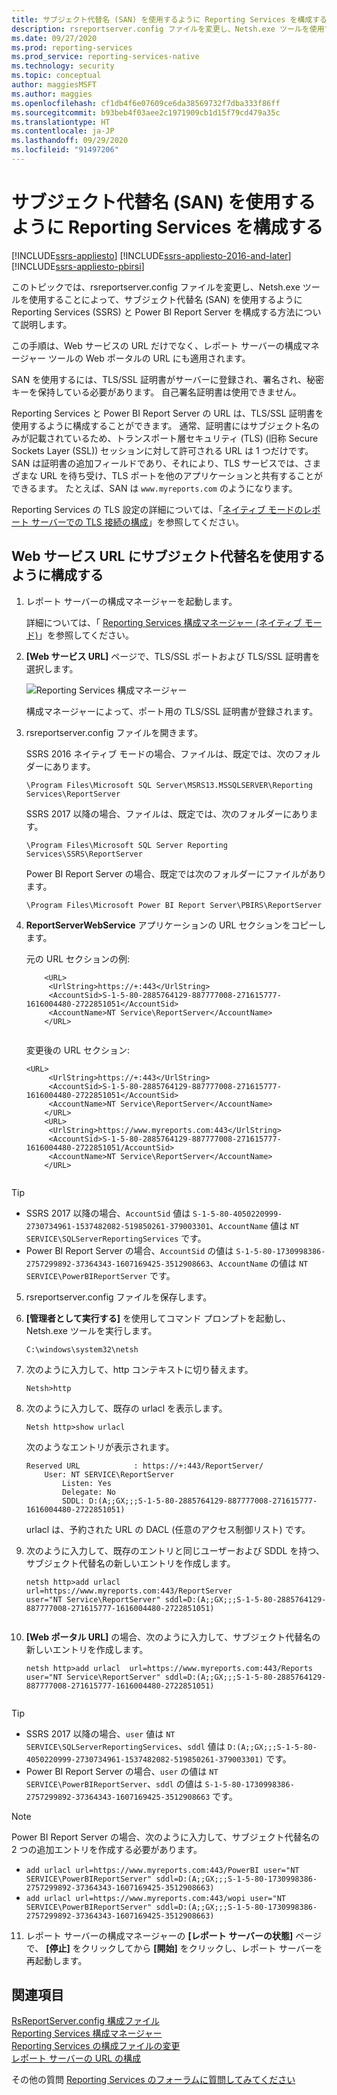 ```yaml
---
title: サブジェクト代替名 (SAN) を使用するように Reporting Services を構成する | Microsoft Docs
description: rsreportserver.config ファイルを変更し、Netsh.exe ツールを使用することで、SAN を使用するように SQL Server Reporting Services と Power BI Report Server を構成する方法について説明します。
ms.date: 09/27/2020
ms.prod: reporting-services
ms.prod_service: reporting-services-native
ms.technology: security
ms.topic: conceptual
author: maggiesMSFT
ms.author: maggies
ms.openlocfilehash: cf1db4f6e07609ce6da38569732f7dba333f86ff
ms.sourcegitcommit: b93beb4f03aee2c1971909cb1d15f79cd479a35c
ms.translationtype: HT
ms.contentlocale: ja-JP
ms.lasthandoff: 09/29/2020
ms.locfileid: "91497206"
---
```

# <a name="configure-reporting-services-to-use-a-subject-alternative-name-san"></a>サブジェクト代替名 (SAN) を使用するように Reporting Services を構成する

[!INCLUDE[ssrs-appliesto](../../includes/ssrs-appliesto.md)] [!INCLUDE[ssrs-appliesto-2016-and-later](../../includes/ssrs-appliesto-2016-and-later.md)] [!INCLUDE[ssrs-appliesto-pbirsi](../../includes/ssrs-appliesto-pbirs.md)]

このトピックでは、rsreportserver.config ファイルを変更し、Netsh.exe ツールを使用することによって、サブジェクト代替名 (SAN) を使用するように Reporting Services (SSRS) と Power BI Report Server を構成する方法について説明します。

この手順は、Web サービスの URL だけでなく、レポート サーバーの構成マネージャー ツールの Web ポータルの URL にも適用されます。

SAN を使用するには、TLS/SSL 証明書がサーバーに登録され、署名され、秘密キーを保持している必要があります。 自己署名証明書は使用できません。

Reporting Services と Power BI Report Server の URL は、TLS/SSL 証明書を使用するように構成することができます。 通常、証明書にはサブジェクト名のみが記載されているため、トランスポート層セキュリティ (TLS) (旧称 Secure Sockets Layer (SSL)) セッションに対して許可される URL は 1 つだけです。 SAN は証明書の追加フィールドであり、それにより、TLS サービスでは、さまざまな URL を待ち受け、TLS ポートを他のアプリケーションと共有することができるます。 たとえば、SAN は `www.myreports.com` のようになります。

Reporting Services の TLS 設定の詳細については、「[ネイティブ モードのレポート サーバーでの TLS 接続の構成](../../reporting-services/security/configure-ssl-connections-on-a-native-mode-report-server.md)」を参照してください。  
  
## <a name="configure-to-use-a-subject-alternative-name-for-web-service-url"></a>Web サービス URL にサブジェクト代替名を使用するように構成する
  
1.  レポート サーバーの構成マネージャーを起動します。  
  
     詳細については、「 [Reporting Services 構成マネージャー &#40;ネイティブ モード&#41;](../../reporting-services/install-windows/reporting-services-configuration-manager-native-mode.md)」を参照してください。  
  
2.  **[Web サービス URL]** ページで、TLS/SSL ポートおよび TLS/SSL 証明書を選択します。  
  
     ![Reporting Services 構成マネージャー](../../reporting-services/report-server-sharepoint/media/reportingservices-configurationmanager.png "Reporting Services 構成マネージャー")  
  
     構成マネージャーによって、ポート用の TLS/SSL 証明書が登録されます。  
  
3.  rsreportserver.config ファイルを開きます。  
  
     SSRS 2016 ネイティブ モードの場合、ファイルは、既定では、次のフォルダーにあります。  
  
    ```  
    \Program Files\Microsoft SQL Server\MSRS13.MSSQLSERVER\Reporting Services\ReportServer  
    ```  
  
     SSRS 2017 以降の場合、ファイルは、既定では、次のフォルダーにあります。  
  
    ```  
    \Program Files\Microsoft SQL Server Reporting Services\SSRS\ReportServer  
    ```  
    
     Power BI Report Server の場合、既定では次のフォルダーにファイルがあります。  
  
    ```  
    \Program Files\Microsoft Power BI Report Server\PBIRS\ReportServer  
    ```  
  
4.  **ReportServerWebService** アプリケーションの URL セクションをコピーします。
  
     元の URL セクションの例:  
  
    ```  
        <URL>  
         <UrlString>https://+:443</UrlString>  
         <AccountSid>S-1-5-80-2885764129-887777008-271615777-1616004480-2722851051</AccountSid>  
         <AccountName>NT Service\ReportServer</AccountName>  
        </URL>  
  
    ```  
  
     変更後の URL セクション:
  
    ```  
    <URL>  
         <UrlString>https://+:443</UrlString>  
         <AccountSid>S-1-5-80-2885764129-887777008-271615777-1616004480-2722851051</AccountSid>  
         <AccountName>NT Service\ReportServer</AccountName>  
        </URL>  
        <URL>  
         <UrlString>https://www.myreports.com:443</UrlString>  
         <AccountSid>S-1-5-80-2885764129-887777008-271615777-1616004480-2722851051/AccountSid>  
         <AccountName>NT Service\ReportServer</AccountName>  
        </URL>  
  
    ```  
  
  > [!TIP]  
>  * SSRS 2017 以降の場合、`AccountSid` 値は `S-1-5-80-4050220999-2730734961-1537482082-519850261-379003301`、`AccountName` 値は `NT SERVICE\SQLServerReportingServices` です。
>  * Power BI Report Server の場合、`AccountSid` の値は `S-1-5-80-1730998386-2757299892-37364343-1607169425-3512908663`、`AccountName` の値は `NT SERVICE\PowerBIReportServer` です。
  
5.  rsreportserver.config ファイルを保存します。  
  
6.  **[管理者として実行する]** を使用してコマンド プロンプトを起動し、Netsh.exe ツールを実行します。  
  
    ```  
    C:\windows\system32\netsh  
    ```  
  
7.  次のように入力して、http コンテキストに切り替えます。  
  
    ```  
    Netsh>http  
    ```  
  
8.  次のように入力して、既存の urlacl を表示します。
  
    ```  
    Netsh http>show urlacl  
    ```  
  
     次のようなエントリが表示されます。  
  
    ```  
    Reserved URL            : https://+:443/ReportServer/  
        User: NT SERVICE\ReportServer  
            Listen: Yes  
            Delegate: No  
            SDDL: D:(A;;GX;;;S-1-5-80-2885764129-887777008-271615777-1616004480-2722851051)  
    ```  
  
     urlacl は、予約された URL の DACL (任意のアクセス制御リスト) です。  
  
9. 次のように入力して、既存のエントリと同じユーザーおよび SDDL を持つ、サブジェクト代替名の新しいエントリを作成します。  
  
    ```  
    netsh http>add urlacl  url=https://www.myreports.com:443/ReportServer    
    user="NT Service\ReportServer" sddl=D:(A;;GX;;;S-1-5-80-2885764129-887777008-271615777-1616004480-2722851051)  
  
    ```  
  
10. **[Web ポータル URL]** の場合、次のように入力して、サブジェクト代替名の新しいエントリを作成します。

    ```  
    netsh http>add urlacl  url=https://www.myreports.com:443/Reports  
    user="NT Service\ReportServer" sddl=D:(A;;GX;;;S-1-5-80-2885764129-887777008-271615777-1616004480-2722851051)  
  
    ```  
> [!TIP]  
>  * SSRS 2017 以降の場合、`user` 値は `NT SERVICE\SQLServerReportingServices`、`sddl` 値は `D:(A;;GX;;;S-1-5-80-4050220999-2730734961-1537482082-519850261-379003301)` です。
>  * Power BI Report Server の場合、`user` の値は `NT SERVICE\PowerBIReportServer`、`sddl` の値は `S-1-5-80-1730998386-2757299892-37364343-1607169425-3512908663` です。

> [!NOTE]  
> Power BI Report Server の場合、次のように入力して、サブジェクト代替名の 2 つの追加エントリを作成する必要があります。
>  * `add urlacl url=https://www.myreports.com:443/PowerBI user="NT SERVICE\PowerBIReportServer" sddl=D:(A;;GX;;;S-1-5-80-1730998386-2757299892-37364343-1607169425-3512908663)`
>  * `add urlacl url=https://www.myreports.com:443/wopi user="NT SERVICE\PowerBIReportServer" sddl=D:(A;;GX;;;S-1-5-80-1730998386-2757299892-37364343-1607169425-3512908663)`

11. レポート サーバーの構成マネージャーの **[レポート サーバーの状態]** ページで、 **[停止]** をクリックしてから **[開始]** をクリックし、レポート サーバーを再起動します。  
  
## <a name="see-also"></a>関連項目

 [RsReportServer.config 構成ファイル](../../reporting-services/report-server/rsreportserver-config-configuration-file.md)   
 [Reporting Services 構成マネージャー](../../reporting-services/install-windows/reporting-services-configuration-manager-native-mode.md)   
 [Reporting Services の構成ファイルの変更](../../reporting-services/report-server/modify-a-reporting-services-configuration-file-rsreportserver-config.md)   
 [レポート サーバーの URL の構成](../../reporting-services/install-windows/configure-report-server-urls-ssrs-configuration-manager.md)

その他の質問 [Reporting Services のフォーラムに質問してみてください](https://go.microsoft.com/fwlink/?LinkId=620231)
